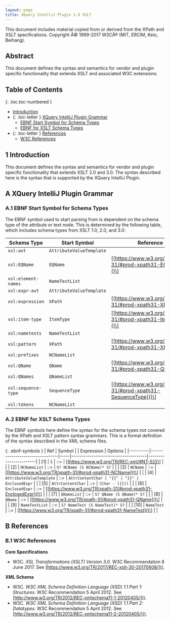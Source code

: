 ```yaml
---
layout: page
title: XQuery IntelliJ Plugin 1.8 XSLT
---
```


This document includes material copied from or derived from the XPath
and XSLT specifications. Copyright Â© 1999-2017 W3CÂ® (MIT, ERCIM, Keio,
Beihang).

## Abstract
This document defines the syntax and semantics for vendor and plugin specific
functionality that extends XSLT and associated W3C extensions.

## Table of Contents

{: .toc.toc-numbered }
- [Introduction](#1-introduction)
- {: .toc-letter } [XQuery IntelliJ Plugin Grammar](#a-xquery-intellij-plugin-grammar)
  - [EBNF Start Symbol for Schema Types](#a1-ebnf-start-symbol-for-schema-types)
  - [EBNF for XSLT Schema Types](#a2-ebnf-for-xslt-schema-types)
- {: .toc-letter } [References](#b-references)
  - [W3C References](#b1-w3c-references)

## 1 Introduction
This document defines the syntax and semantics for vendor and plugin specific
functionality that extends XSLT 2.0 and 3.0. The syntax described here is the
syntax that is supported by the XQuery IntelliJ Plugin.

## A XQuery IntelliJ Plugin Grammar

### A.1 EBNF Start Symbol for Schema Types
The EBNF symbol used to start parsing from is dependent on the schema type of the
attribute or text node. This is determined by the following table, which includes
schema types from XSLT 1.0, 2.0, and 3.0:

| Schema Type         | Start Symbol             | Reference                                                         |
|---------------------|--------------------------|-------------------------------------------------------------------|
| `xsl:avt`           | `AttributeValueTemplate` |                                                                   |
| `xsl:EQName`        | `EQName`                 | \[[https://www.w3.org/TR/xpath-31/#prod-xpath31-EQName]()\]       |
| `xsl:element-names` | `NameTestList`           |                                                                   |
| `xsl:expr-avt`      | `AttributeValueTemplate` |                                                                   |
| `xsl:expression`    | `XPath`                  | \[[https://www.w3.org/TR/xpath-31/#prod-xpath31-XPath]()\]        |
| `xsl:item-type`     | `ItemType`               | \[[https://www.w3.org/TR/xpath-31/#prod-xpath31-ItemType]()\]     |
| `xsl:nametests`     | `NameTestList`           |                                                                   |
| `xsl:pattern`       | `XPath`                  | \[[https://www.w3.org/TR/xpath-31/#prod-xpath31-XPath]()\]        |
| `xsl:prefixes`      | `NCNameList`             |                                                                   |
| `xsl:QName`         | `QName`                  | \[[https://www.w3.org/TR/xpath-31/#prod-xpath31-QName]()\]        |
| `xsl:QNames`        | `QNameList`              |                                                                   |
| `xsl:sequence-type` | `SequenceType`           | \[[https://www.w3.org/TR/xpath-31/#prod-xpath31-SequenceType]()\] |
| `xsl:tokens`        | `NCNameList`             |                                                                   |

### A.2 EBNF for XSLT Schema Types
The EBNF symbols here define the syntax for the schema types not covered by the
XPath and XSLT pattern syntax grammars. This is a formal definition of the syntax
described in the XML schema files.

{: .ebnf-symbols }
| Ref      | Symbol                         |     | Expression                          | Options               |
|----------|--------------------------------|-----|-------------------------------------|-----------------------|
| \[1\]    | `S`                            | ::= | \[[https://www.w3.org/TR/REC-xml/#NT-S]()\] |               |
| \[2\]    | `NCNameList`                   | ::= | `S? NCName (S NCName)* S?`          |                       |
| \[3\]    | `NCName`                       | ::= | \[[https://www.w3.org/TR/xpath-31/#prod-xpath31-NCName]()\] | |
| \[4\]    | `AttributeValueTemplate`       | ::= | `AttrContentChar | "{{" | "}}" | EnclosedExpr` |            |
| \[5\]    | `AttrContentChar`              | ::= | `(Char - [{}])`                     |                       |
| \[6\]    | `EnclosedExpr`                 | ::= | \[[https://www.w3.org/TR/xpath-31/#prod-xpath31-EnclosedExpr]()\] | |
| \[7\]    | `QNameList`                    | ::= | `S? QName (S QName)* S?`            |                       |
| \[8\]    | `QName`                        | ::= | \[[https://www.w3.org/TR/xpath-31/#prod-xpath31-QName]()\] | |
| \[9\]    | `NameTestList`                 | ::= | `S? NameTest (S NameTest)* S?`      |                       |
| \[10\]   | `NameTest`                     | ::= | \[[https://www.w3.org/TR/xpath-31/#prod-xpath31-NameTest]()\] | |

## B References

### B.1 W3C References
__Core Specifications__
*  W3C. *XSL Transformations (XSLT) Version 3.0*. W3C Recommendation 8 June 2017.
   See [https://www.w3.org/TR/2017/REC-xslt-30-20170608/]().

__XML Schema__
*  W3C. *W3C XML Schema Definition Language (XSD) 1.1 Part 1: Structures*. W3C
   Recommendation 5 April 2012. See
   [http://www.w3.org/TR/2012/REC-xmlschema11-1-20120405/]().
*  W3C. *W3C XML Schema Definition Language (XSD) 1.1 Part 2: Datatypes*. W3C
   Recommendation 5 April 2012. See
   [http://www.w3.org/TR/2012/REC-xmlschema11-2-20120405/]().
